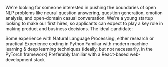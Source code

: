 We're looking for someone interested in pushing the boundaries of open NLP problems like neural question answering, question generation, emotion analysis, and open-domain casual conversation. We're a young startup looking to make our first hires, so applicants can expect to play a key role in making product and business decisions. The ideal candidate: 


Some experience with Natural Language Processing, either research or practical
Experience coding in Python
Familiar with modern machine learning & deep learning techniques (ideally, but not necessarily, in the PyTorch framework)
Preferably familiar with a React-based web-development stack 
